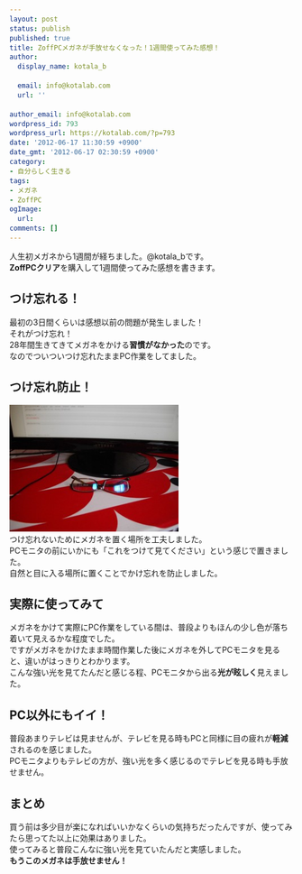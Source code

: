 ```yaml
---
layout: post
status: publish
published: true
title: ZoffPCメガネが手放せなくなった！1週間使ってみた感想！
author:
  display_name: kotala_b

  email: info@kotalab.com
  url: ''

author_email: info@kotalab.com
wordpress_id: 793
wordpress_url: https://kotalab.com/?p=793
date: '2012-06-17 11:30:59 +0900'
date_gmt: '2012-06-17 02:30:59 +0900'
category:
- 自分らしく生きる
tags:
- メガネ
- ZoffPC
ogImage:
  url:
comments: []
---
```

<p>人生初メガネから1週間が経ちました。@kotala_bです。<br />
<strong>ZoffPCクリア</strong>を購入して1週間使ってみた感想を書きます。<br />
</p>
<!--more-->
<h2>つけ忘れる！</h2>
<p>最初の3日間くらいは感想以前の問題が発生しました！<br />
それがつけ忘れ！<br />
28年間生きてきてメガネをかける<strong>習慣がなかった</strong>のです。<br />
なのでついついつけ忘れたままPC作業をしてました。</p>
<h2>つけ忘れ防止！</h2>
<p><a href="/wp-content/uploads/zoff_120617.jpg" target="_blank"><img src="/wp-content/uploads/zoff_120617-300x225.jpg" alt="" title="zoff_120617" width="300" height="225" class="alignnone size-medium wp-image-794" /></a><br />
つけ忘れないためにメガネを置く場所を工夫しました。<br />
PCモニタの前にいかにも「これをつけて見てください」という感じで置きました。<br />
自然と目に入る場所に置くことでかけ忘れを防止しました。</p>
<h2>実際に使ってみて</h2>
<p>メガネをかけて実際にPC作業をしている間は、普段よりもほんの少し色が落ち着いて見えるかな程度でした。<br />
ですがメガネをかけたまま時間作業した後にメガネを外してPCモニタを見ると、違いがはっきりとわかります。<br />
こんな強い光を見てたんだと感じる程、PCモニタから出る<strong>光が眩しく</strong>見えました。</p>
<h2>PC以外にもイイ！</h2>
<p>普段あまりテレビは見ませんが、テレビを見る時もPCと同様に目の疲れが<strong>軽減</strong>されるのを感じました。<br />
PCモニタよりもテレビの方が、強い光を多く感じるのでテレビを見る時も手放せません。</p>
<h2>まとめ</h2>
<p>買う前は多少目が楽になればいいかなくらいの気持ちだったんですが、使ってみたら思ってた以上に効果はありました。<br />
使ってみると普段こんなに強い光を見ていたんだと実感しました。<br />
<strong>もうこのメガネは手放せません！</strong></p>

